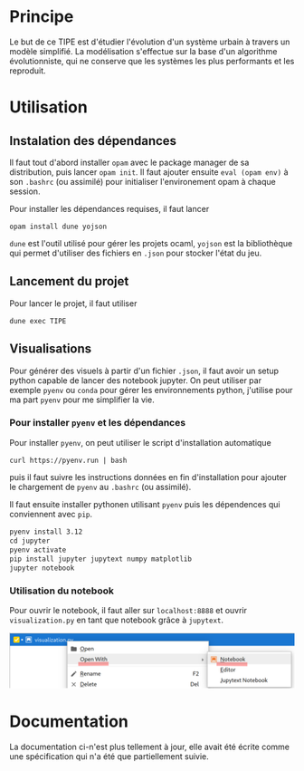 # Principe

Le but de ce TIPE est d'étudier l'évolution d'un système urbain à travers un modèle simplifié. La modélisation s'effectue sur la base d'un algorithme évolutionniste, qui ne conserve que les systèmes les plus performants et les reproduit.

# Utilisation

## Instalation des dépendances

Il faut tout d'abord installer `opam` avec le package manager de sa distribution, puis lancer `opam init`. Il faut ajouter ensuite `eval (opam env)` à son `.bashrc` (ou assimilé) pour initialiser l'environement opam à chaque session.

Pour installer les dépendances requises, il faut lancer

```
opam install dune yojson
```

`dune` est l'outil utilisé pour gérer les projets ocaml, `yojson` est la bibliothèque qui permet d'utiliser des fichiers en `.json` pour stocker l'état du jeu.

## Lancement du projet

Pour lancer le projet, il faut utiliser

```
dune exec TIPE
```

## Visualisations

Pour générer des visuels à partir d'un fichier `.json`, il faut avoir un setup python capable de lancer des notebook jupyter. On peut utiliser par exemple `pyenv` ou `conda` pour gérer les environnements python, j'utilise pour ma part `pyenv` pour me simplifier la vie.

### Pour installer `pyenv` et les dépendances

Pour installer `pyenv`, on peut utiliser le script d'installation automatique

```
curl https://pyenv.run | bash
```

puis il faut suivre les instructions données en fin d'installation pour ajouter le chargement de `pyenv` au `.bashrc` (ou assimilé).

Il faut ensuite installer pythonen utilisant `pyenv` puis les dépendences qui conviennent avec `pip`.

```
pyenv install 3.12
cd jupyter
pyenv activate
pip install jupyter jupytext numpy matplotlib
jupyter notebook
```

### Utilisation du notebook

Pour ouvrir le notebook, il faut aller sur `localhost:8888` et ouvrir `visualization.py` en tant que notebook grâce à `jupytext`.

![Screenshot pour ouvrir le notebook](./images/open_with_notebook.png)

# Documentation

La documentation ci-n'est plus tellement à jour, elle avait été écrite comme une spécification qui n'a été que partiellement suivie. 


